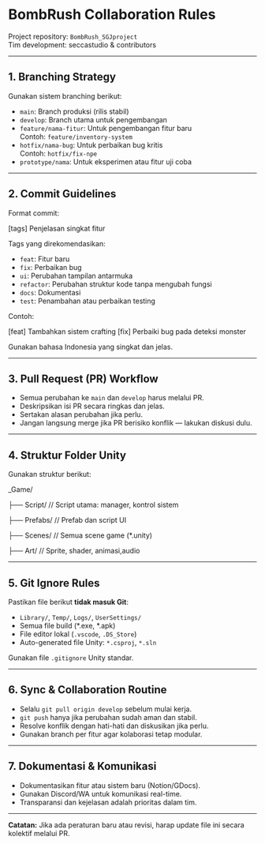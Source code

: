 # BombRush Collaboration Rules

Project repository: `BombRush_SGJproject`  
Tim development: seccastudio & contributors

---

## 1. Branching Strategy

Gunakan sistem branching berikut:

- `main`: Branch produksi (rilis stabil)
- `develop`: Branch utama untuk pengembangan
- `feature/nama-fitur`: Untuk pengembangan fitur baru  
  Contoh: `feature/inventory-system`
- `hotfix/nama-bug`: Untuk perbaikan bug kritis  
  Contoh: `hotfix/fix-npe`
- `prototype/nama`: Untuk eksperimen atau fitur uji coba

---

## 2. Commit Guidelines

Format commit:

[tags] Penjelasan singkat fitur

Tags yang direkomendasikan:

- `feat`: Fitur baru
- `fix`: Perbaikan bug
- `ui`: Perubahan tampilan antarmuka
- `refactor`: Perubahan struktur kode tanpa mengubah fungsi
- `docs`: Dokumentasi
- `test`: Penambahan atau perbaikan testing

Contoh:

[feat] Tambahkan sistem crafting
[fix] Perbaiki bug pada deteksi monster

Gunakan bahasa Indonesia yang singkat dan jelas.

---

## 3. Pull Request (PR) Workflow

- Semua perubahan ke `main` dan `develop` harus melalui PR.
- Deskripsikan isi PR secara ringkas dan jelas.
- Sertakan alasan perubahan jika perlu.
- Jangan langsung merge jika PR berisiko konflik — lakukan diskusi dulu.

---

## 4. Struktur Folder Unity

Gunakan struktur berikut:

_Game/

├── Script/ // Script utama: manager, kontrol sistem

├── Prefabs/ // Prefab dan script UI

├── Scenes/ // Semua scene game (*.unity)

├── Art/ // Sprite, shader, animasi,audio


---

## 5. Git Ignore Rules

Pastikan file berikut **tidak masuk Git**:

- `Library/`, `Temp/`, `Logs/`, `UserSettings/`
- Semua file build (*.exe, *.apk)
- File editor lokal (`.vscode`, `.DS_Store`)
- Auto-generated file Unity: `*.csproj`, `*.sln`

Gunakan file `.gitignore` Unity standar.

---

## 6. Sync & Collaboration Routine

- Selalu `git pull origin develop` sebelum mulai kerja.
- `git push` hanya jika perubahan sudah aman dan stabil.
- Resolve konflik dengan hati-hati dan diskusikan jika perlu.
- Gunakan branch per fitur agar kolaborasi tetap modular.

---

## 7. Dokumentasi & Komunikasi

- Dokumentasikan fitur atau sistem baru (Notion/GDocs).
- Gunakan Discord/WA untuk komunikasi real-time.
- Transparansi dan kejelasan adalah prioritas dalam tim.

---

**Catatan:** Jika ada peraturan baru atau revisi, harap update file ini secara kolektif melalui PR.

